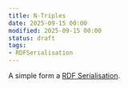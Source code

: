 ```yaml
---
title: N-Triples
date: 2025-09-15 00:00
modified: 2025-09-15 00:00
status: draft
tags:
- RDFSerialisation
---
```


A simple form a [RDF Serialisation](rdf-serialisation.md).
